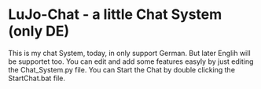 # LuJo-Chat - a little Chat System (only DE)
This is my chat System, today, in only support German. But later Englih will be supportet too.
You can edit and add some features easyly by just editing the Chat_System.py file.
You can Start the Chat by double clicking the StartChat.bat file.
